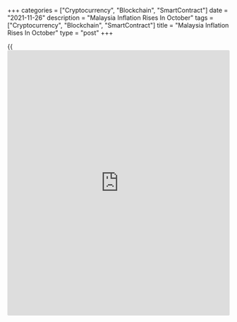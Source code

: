 +++
categories = ["Cryptocurrency", "Blockchain", "SmartContract"]
date = "2021-11-26"
description = "Malaysia Inflation Rises In October"
tags = ["Cryptocurrency", "Blockchain", "SmartContract"]
title = "Malaysia Inflation Rises In October"
type = "post"
+++

{{<iframe id="large-banner" src="https://www.bounty.group/#slide=28.0" width="100%" height="600" scrolling="no" style="border: 0px solid rgb(216, 221, 230); border-radius: 3px;">}}

Malaysia's consumer prices inflation rose in October, data from the
Department of Statistics showed on Friday.

Consumer price inflation rose to 2.9 percent in October from 2.2 percent
in September. Economists had expected the inflation rise 2.8 percent.

The annual growth was largely driven by the rise in prices of transport
by 11.3 percent.

Prices for furnishings, households equipment and routine household
maintenance rose 2.1 percent. Prices for food and non-alcoholic
beverages gained 1.9 percent and those for recreation services and
culture rose by 0.2 percent.

The core inflation was 0.7 percent in October.

On a monthly basis, consumer prices rose 0.7 percent in October.

For comments and feedback [contact](https://www.playgroundfx.com/contact/): editorial@rtt[news](https://www.letsplayfx.com/blog/forex-news-website/).com

[Economic News][1]

 **What parts of the world are seeing the best (and worst) economic
performances lately? Click[here][2] to check out our [Econ Scorecard][2]
and find out! See up-to-the-moment [ranking](https://www.playgroundfx.com/blog/crypto-exchange-ranking/)s for the best and worst
performers in [GDP][3], [unemployment rate][4], [inflation][5] and much
more.**

   1. www.rtt[news](https://www.letsplayfx.com/blog/forex-news-website/).com/Content/EconomicNews.aspx
   2. www.rtt[news](https://www.letsplayfx.com/blog/forex-news-website/).com/economic-scorecard/world-rank/unemployment-rate/highest-performance.aspx
   3. www.rtt[news](https://www.letsplayfx.com/blog/forex-news-website/).com/economic-scorecard/world-rank/GDP/highest-performance.aspx
   4. www.rtt[news](https://www.letsplayfx.com/blog/forex-news-website/).com/economic-scorecard/world-rank/unemployment-rate/lowest-performance.aspx
   5. www.rtt[news](https://www.letsplayfx.com/blog/forex-news-website/).com/economic-scorecard/world-rank/CPI/highest-performance.aspx